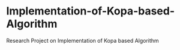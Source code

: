 # Implementation-of-Kopa-based-Algorithm
Research Project on Implementation of Kopa based Algorithm
